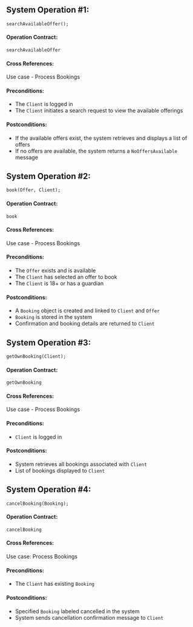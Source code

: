 ## System Operation #1:
`searchAvailableOffer();`
#### Operation Contract:
`searchAvailableOffer`
#### Cross References:
Use case - Process Bookings

#### Preconditions:
- The `Client` is logged in
- The `Client` initiates a search request to view the available offerings
#### Postconditions:
- If the available offers exist, the system retrieves and displays a list of offers
- If no offers are available, the system returns a `NoOffersAvailable` message

## System Operation #2:
`book(Offer, Client);`
#### Operation Contract:
`book`
#### Cross References:
Use case - Process Bookings
#### Preconditions:
- The `Offer` exists and is available
- The `Client` has selected an offer to book
- The `Client` is 18+ or has a guardian
#### Postconditions:
- A `Booking` object is created and linked to `Client` and `Offer`
- `Booking` is stored in the system
- Confirmation and booking details are returned to `Client`

## System Operation #3:
`getOwnBooking(Client);`
#### Operation Contract:
`getOwnBooking`
#### Cross References:
Use case - Process Bookings
#### Preconditions:
- `Client` is logged in
#### Postconditions:
- System retrieves all bookings associated with `Client`
- List of bookings displayed to `Client`

## System Operation #4:
`cancelBooking(Booking);`
#### Operation Contract:
`cancelBooking`
#### Cross References:
Use case: Process Bookings
#### Preconditions:
- The `Client` has existing `Booking`
#### Postconditions:
- Specified `Booking` labeled cancelled in the system
- System sends cancellation confirmation message to `Client`


